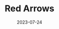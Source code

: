 ---
weight: 6
images:
- /images/IMG_7202.png
title: Red Arrows
date: 2023-07-24
hideExif: false
tags:
- haveaseat
- archive # all posts
- nature
- travel
---
